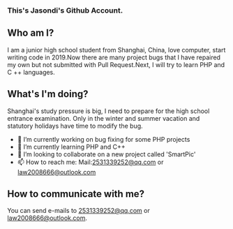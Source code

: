 ### This's Jasondi's Github Account.

## Who am I?
I am a junior high school student from Shanghai, China, love computer, start writing code in 2019.Now there are many project bugs that I have repaired my own but not submitted with Pull Request.Next, I will try to learn PHP and C ++ languages.

## What's I'm doing?
Shanghai's study pressure is big, I need to prepare for the high school entrance examination. Only in the winter and summer vacation and statutory holidays have time to modify the bug.

- 🔭 I’m currently working on bug fixing for some PHP projects
- 🌱 I’m currently learning PHP and C++
- 👯 I’m looking to collaborate on a new project called 'SmartPic'
- 📫 How to reach me: Mail:2531339252@qq.com or law2008666@outlook.com

## How to communicate with me?
You can send e-mails to 2531339252@qq.com or law2008666@outlook.com.
